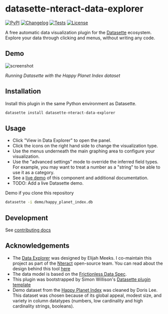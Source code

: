 # datasette-nteract-data-explorer

[![PyPI](https://img.shields.io/pypi/v/datasette-nteract-data-explorer.svg)](https://pypi.org/project/datasette-nteract-data-explorer/)
[![Changelog](https://img.shields.io/github/v/release/hydrosquall/datasette-nteract-data-explorer?include_prereleases&label=changelog)](https://github.com/hydrosquall/datasette-nteract-data-explorer/releases)
[![Tests](https://github.com/hydrosquall/datasette-nteract-data-explorer/workflows/Test/badge.svg)](https://github.com/hydrosquall/datasette-nteract-data-explorer/actions?query=workflow%3ATest)
[![License](https://img.shields.io/badge/license-Apache%202.0-blue.svg)](https://github.com/hydrosquall/datasette-nteract-data-explorer/blob/main/LICENSE)

A free automatic data visualization plugin for the [Datasette](https://datasette.io/) ecosystem. Explore your data through clicking and menus, without writing any code.

## Demo

![screenshot](https://p-qkfgo2.t2.n0.cdn.getcloudapp.com/items/yAuK9LRE/6802f849-315d-4a21-93b4-61c94d066bdc.jpg?v=f1ceee5ed70832d74e745b6508baeffb)

_Running Datasette with the Happy Planet Index dataset_

## Installation

Install this plugin in the same Python environment as Datasette.

```bash
datasette install datasette-nteract-data-explorer
```

## Usage

- Click "View in Data Explorer" to open the panel.
- Click the icons on the right hand side to change the visualization type.
- Use the menus underneath the main graphing area to configure your visualization.
- Use the "advanced settings" mode to override the inferred field types. For example, you may want to treat a number as a "string" to be able to use it as a category.
- See a [live demo](https://data-explorer.nteract.io/) of this component and additional documentation.
- TODO: Add a live Datasette demo.

Demo if you clone this repository

```bash
datasette -i demo/happy_planet_index.db
```


## Development

See [contributing docs](./docs/CONTRIBUTING.md)

## Acknowledgements

- The [Data Explorer](https://github.com/nteract/data-explorer) was designed by Elijah Meeks. I co-maintain this project as part of the [Nteract](https://nteract.io/) open-source team. You can read about the design behind this tool [here](https://blog.nteract.io/designing-the-nteract-data-explorer-f4476d53f897)
- The data model is based on the [Frictionless Data Spec](https://specs.frictionlessdata.io/).
- This plugin was bootstrapped by Simon Willison's [Datasette plugin template](https://simonwillison.net/2020/Jun/20/cookiecutter-plugins/)
- Demo dataset from the [Happy Planet Index](https://happyplanetindex.org/) was cleaned by Doris Lee. This dataset was chosen because of its global appeal, modest size, and variety in column datatypes (numbers, low cardinality and high cardinality strings, booleans).
